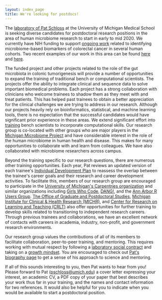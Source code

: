 ```yaml
---
layout: index_page
title: We're looking for postdocs!
---
```


The [laboratory of Pat Schloss](http://www.schlosslab.org) at the University of Michigan Medical School is seeking diverse candidates for postdoctoral research positions in the area of human microbiome research to start in early to mid 2020. We currently have NIH funding to support [ongoing work](http://www.schlosslab.org/science/#crc) related to identifying microbiome-based biomarkers of colorectal cancer in several human cohorts. Two recent examples of our work in this area can be found [here](https://doi.org/10.1101/816090) and [here](https://mbio.asm.org/content/10/4/e01454-19).

The funded project and other projects related to the role of the gut microbiota in colonic tumorigenesis will provide a number of opportunities to expand the training of traditional bench or computational scientists. The projects offer the ability to integrate clinical and sequence data to solve important biomedical problems. Each project has a strong collaboration with clinicians who welcome trainees to shadow them as they meet with and treat patients. This has helped past trainees to obtain a better appreciation for the clinical challenges we are trying to address in our research. Although our projects heavily rely on bioinformatics, statistical, and machine learning tools, there is no expectation that the successful candidates would have significant prior experience in these areas. We extend significant effort into [training](lab_business) bench scientists to incorporate computational skills. Our research group is co-located with other groups who are major players in the [Michigan Microbiome Project](https://microbe.med.umich.edu) and have considerable interest in the role of the human microbiome in human health and disease. This makes for many opportunities to collaborate with and learn from colleagues. We have also collaborated with microbiome researchers across campus.

Beyond the training specific to our research questions, there are numerous other training opportunities. Each year, Pat reviews an updated version of each trainee's [Individual Development Plan](https://www.sciencemag.org/careers/2013/05/myidp) to reassess the overlap between the trainee's career goals and their research and career development activities. To facilitate this, members of our research group are encouraged to participate in the [University of Michigan's Carpentries organization](https://umswc.github.io) and similar organizations including [Girls Who Code](http://umich.edu/~girlswc/), [DANG!](https://um-dang.github.io), and the [Ann Arbor R Users Group](https://annarborrusergroup.github.io). [The Office of Graduate and Postdoctoral Studies](https://ogps.med.umich.edu), [Michigan Institute for Clinical & Health Research (MICHR)](https://www.michr.umich.edu), and [Center for Research on Learning and Teaching (CRLT)](http://www.crlt.umich.edu) also offer opportunities for further training to develop skills related to transitioning to independent research careers. Through previous trainees and collaborations, we have an excellent network of contacts with careers in academia, industry, non-profit, and government research environments.

Our research group values the contributions of all of its members to facilitate collaboration, peer-to-peer training, and mentoring. This requires working with mutual respect by following a [laboratory social contract](http://www.schlosslab.org/lab_business/social_contract.html) and taking on a [growth mindset](http://www.academichermit.com/2016/01/04/Suck-until-you-dont.html). You are encouraged to check out [Pat's biography page](http://www.schlosslab.org/labbies/schloss.html) to get a sense of his approach to science and mentoring.

If all of this sounds interesting to you, then Pat wants to hear from you! Please forward to Pat ([pschloss@umich.edu](mailto:pschloss@umich.edu)) a cover letter expressing your interest, an academic CV, a PDF copy of your paper that best describes your work thus far in your training, and the names and contact information for two references. It would also be helpful for you to indicate when you would be available to start a postdoctoral position.
